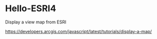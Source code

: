 # Hello-ESRI4

Display a view map from ESRI

https://developers.arcgis.com/javascript/latest/tutorials/display-a-map/ 

